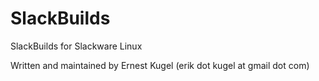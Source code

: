 SlackBuilds
===========

SlackBuilds for Slackware Linux

Written and maintained by Ernest Kugel (erik dot kugel at gmail dot com)
